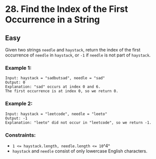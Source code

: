 # 28. Find the Index of the First Occurrence in a String


## Easy

Given two strings `needle` and `haystack`, return the index of the first occurrence of `needle` in `haystack`, or `-1` if `needle` is not part of `haystack`.

### Example 1:

```console
Input: haystack = "sadbutsad", needle = "sad"
Output: 0
Explanation: "sad" occurs at index 0 and 6.
The first occurrence is at index 0, so we return 0.
```

### Example 2:

```console
Input: haystack = "leetcode", needle = "leeto"
Output: -1
Explanation: "leeto" did not occur in "leetcode", so we return -1.
```

### Constraints:

- `1 <= haystack.length, needle.length <= 10`^4^
- `haystack` and `needle` consist of only lowercase English characters.